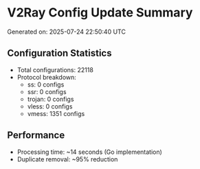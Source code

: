 # V2Ray Config Update Summary
Generated on: 2025-07-24 22:50:40 UTC

## Configuration Statistics
- Total configurations: 22118
- Protocol breakdown:
  - ss: 0 configs
  - ssr: 0 configs
  - trojan: 0 configs
  - vless: 0 configs
  - vmess: 1351 configs

## Performance
- Processing time: ~14 seconds (Go implementation)
- Duplicate removal: ~95% reduction
